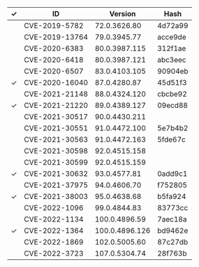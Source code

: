 | ✓ | ID             | Version        | Hash    |
|---|----------------|----------------|---------|
|   | CVE-2019-5782  | 72.0.3626.80   | 4d72a99 |
|   | CVE-2019-13764 | 79.0.3945.77   | acce9de |
|   | CVE-2020-6383  | 80.0.3987.115  | 312f1ae |
|   | CVE-2020-6418  | 80.0.3987.121  | abc3eec |
|   | CVE-2020-6507  | 83.0.4103.105  | 90904eb |
| ✓ | CVE-2020-16040 | 87.0.4280.87   | 45d51f3 |
|   | CVE-2021-21148 | 88.0.4324.120  | cbcbe92 |
| ✓ | CVE-2021-21220 | 89.0.4389.127  | 09ecd88 |
|   | CVE-2021-30517 | 90.0.4430.211  |         |
|   | CVE-2021-30551 | 91.0.4472.100  | 5e7b4b2 |
|   | CVE-2021-30563 | 91.0.4472.163  | 5fde67c |
|   | CVE-2021-30598 | 92.0.4515.158  |         |
|   | CVE-2021-30599 | 92.0.4515.159  |         |
| ✓ | CVE-2021-30632 | 93.0.4577.81   | 0add9c1 |
|   | CVE-2021-37975 | 94.0.4606.70   | f752805 |
| ✓ | CVE-2021-38003 | 95.0.4638.68   | b5fa924 |
|   | CVE-2022-1096  | 99.0.4844.83   | 83773cc |
|   | CVE-2022-1134  | 100.0.4896.59  | 7aec18a |
| ✓ | CVE-2022-1364  | 100.0.4896.126 | bd9462e |
|   | CVE-2022-1869  | 102.0.5005.60  | 87c27db |
|   | CVE-2022-3723  | 107.0.5304.74  | 28f763b |

